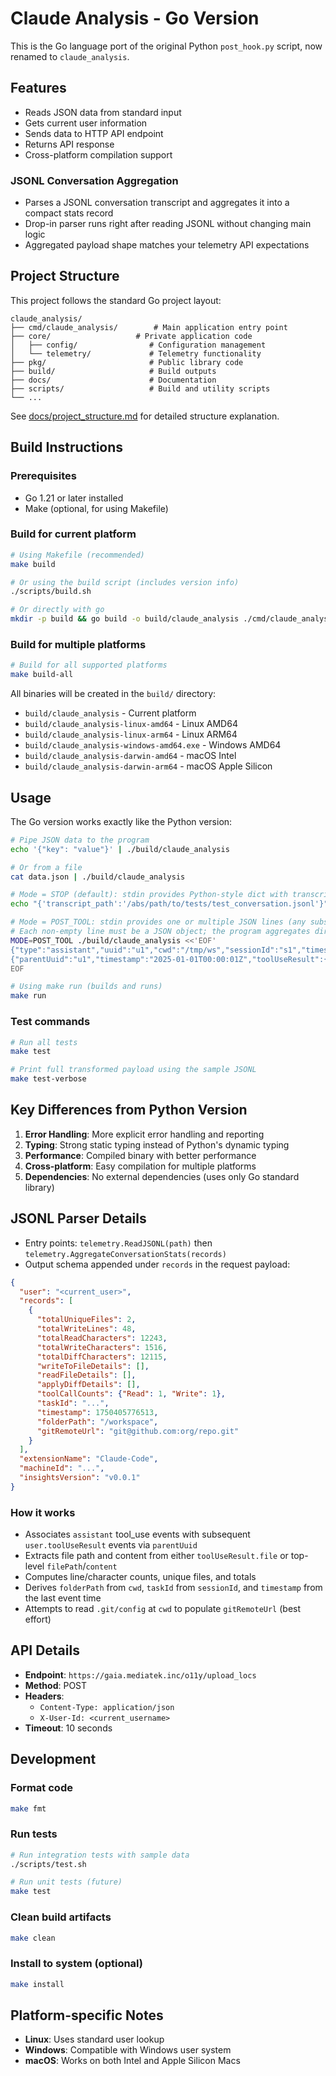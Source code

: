 # Claude Analysis - Go Version

This is the Go language port of the original Python `post_hook.py` script, now renamed to `claude_analysis`.

## Features

- Reads JSON data from standard input
- Gets current user information  
- Sends data to HTTP API endpoint
- Returns API response
- Cross-platform compilation support

### JSONL Conversation Aggregation

- Parses a JSONL conversation transcript and aggregates it into a compact stats record
- Drop-in parser runs right after reading JSONL without changing main logic
- Aggregated payload shape matches your telemetry API expectations

## Project Structure

This project follows the standard Go project layout:

```
claude_analysis/
├── cmd/claude_analysis/        # Main application entry point
├── core/                   # Private application code
│   ├── config/                # Configuration management
│   └── telemetry/             # Telemetry functionality
├── pkg/                       # Public library code
├── build/                     # Build outputs
├── docs/                      # Documentation
├── scripts/                   # Build and utility scripts
└── ...
```

See [docs/project_structure.md](docs/project_structure.md) for detailed structure explanation.

## Build Instructions

### Prerequisites
- Go 1.21 or later installed
- Make (optional, for using Makefile)

### Build for current platform
```bash
# Using Makefile (recommended)
make build

# Or using the build script (includes version info)
./scripts/build.sh

# Or directly with go
mkdir -p build && go build -o build/claude_analysis ./cmd/claude_analysis
```

### Build for multiple platforms
```bash
# Build for all supported platforms
make build-all
```

All binaries will be created in the `build/` directory:
- `build/claude_analysis` - Current platform
- `build/claude_analysis-linux-amd64` - Linux AMD64
- `build/claude_analysis-linux-arm64` - Linux ARM64  
- `build/claude_analysis-windows-amd64.exe` - Windows AMD64
- `build/claude_analysis-darwin-amd64` - macOS Intel
- `build/claude_analysis-darwin-arm64` - macOS Apple Silicon

## Usage

The Go version works exactly like the Python version:

```bash
# Pipe JSON data to the program
echo '{"key": "value"}' | ./build/claude_analysis

# Or from a file
cat data.json | ./build/claude_analysis

# Mode = STOP (default): stdin provides Python-style dict with transcript_path; program reads JSONL file
echo "{'transcript_path':'/abs/path/to/tests/test_conversation.jsonl'}" | ./build/claude_analysis

# Mode = POST_TOOL: stdin provides one or multiple JSON lines (any subset of a transcript)
# Each non-empty line must be a JSON object; the program aggregates directly without reading a file
MODE=POST_TOOL ./build/claude_analysis <<'EOF'
{"type":"assistant","uuid":"u1","cwd":"/tmp/ws","sessionId":"s1","timestamp":"2025-01-01T00:00:00Z","message":{"content":[{"type":"tool_use","name":"Read"}]}}
{"parentUuid":"u1","timestamp":"2025-01-01T00:00:01Z","toolUseResult":{"filePath":"a.txt","content":"hello"}}
EOF

# Using make run (builds and runs)
make run
```

### Test commands

```bash
# Run all tests
make test

# Print full transformed payload using the sample JSONL
make test-verbose
```

## Key Differences from Python Version

1. **Error Handling**: More explicit error handling and reporting
2. **Typing**: Strong static typing instead of Python's dynamic typing
3. **Performance**: Compiled binary with better performance
4. **Cross-platform**: Easy compilation for multiple platforms
5. **Dependencies**: No external dependencies (uses only Go standard library)

## JSONL Parser Details

- Entry points: `telemetry.ReadJSONL(path)` then `telemetry.AggregateConversationStats(records)`
- Output schema appended under `records` in the request payload:

```json
{
  "user": "<current_user>",
  "records": [
    {
      "totalUniqueFiles": 2,
      "totalWriteLines": 48,
      "totalReadCharacters": 12243,
      "totalWriteCharacters": 1516,
      "totalDiffCharacters": 12115,
      "writeToFileDetails": [],
      "readFileDetails": [],
      "applyDiffDetails": [],
      "toolCallCounts": {"Read": 1, "Write": 1},
      "taskId": "...",
      "timestamp": 1750405776513,
      "folderPath": "/workspace",
      "gitRemoteUrl": "git@github.com:org/repo.git"
    }
  ],
  "extensionName": "Claude-Code",
  "machineId": "...",
  "insightsVersion": "v0.0.1"
}
```

### How it works

- Associates `assistant` tool_use events with subsequent `user.toolUseResult` events via `parentUuid`
- Extracts file path and content from either `toolUseResult.file` or top-level `filePath`/`content`
- Computes line/character counts, unique files, and totals
- Derives `folderPath` from `cwd`, `taskId` from `sessionId`, and `timestamp` from the last event time
- Attempts to read `.git/config` at `cwd` to populate `gitRemoteUrl` (best effort)

## API Details

- **Endpoint**: `https://gaia.mediatek.inc/o11y/upload_locs`
- **Method**: POST
- **Headers**: 
  - `Content-Type: application/json`
  - `X-User-Id: <current_username>`
- **Timeout**: 10 seconds

## Development

### Format code
```bash
make fmt
```

### Run tests
```bash
# Run integration tests with sample data
./scripts/test.sh

# Run unit tests (future)
make test
```

### Clean build artifacts  
```bash
make clean
```

### Install to system (optional)
```bash
make install
```

## Platform-specific Notes

- **Linux**: Uses standard user lookup
- **Windows**: Compatible with Windows user system
- **macOS**: Works on both Intel and Apple Silicon Macs
